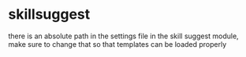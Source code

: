 skillsuggest
============
there is an absolute path in the settings file in the skill suggest module, make sure to change that so that templates can be loaded properly
